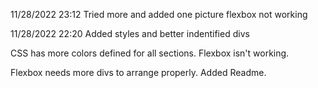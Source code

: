 11/28/2022 23:12
Tried more and added one picture flexbox not working

11/28/2022 22:20
Added styles and better indentified divs

CSS has more colors defined for all sections. Flexbox isn't working.

Flexbox needs more divs to arrange properly. Added Readme.
